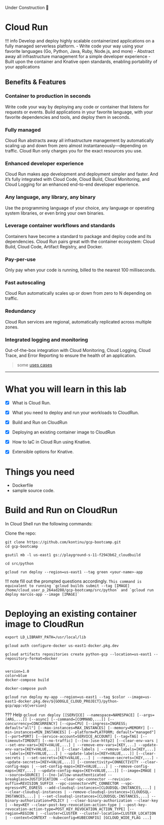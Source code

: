 Under Construction 🚧

<!-- # should it be Cloud Run instead?

https://cloud.google.com/run/docs/quickstarts/build-and-deploy/python

https://medium.com/the-node-js-collection/time-to-hello-world-part3-gke-9ca38e55eb6d
https://medium.com/google-cloud/knative-to-cloud-run-f0ed1617e256
-->

# Cloud Run

!!! info
    Develop and deploy highly scalable containerized applications on a fully managed serverless platform.
    - Write code your way using your favorite languages (Go, Python, Java, Ruby, Node.js, and more)
    - Abstract away all infrastructure management for a simple developer experience
    - Built upon the container and Knative open standards, enabling  portability of your applications


## Benefits & Features

### Container to production in seconds
Write code your way by deploying any code or container that listens for requests or events. Build applications in your favorite language, with your favorite dependencies and tools, and deploy them in seconds.

### Fully managed
Cloud Run abstracts away all infrastructure management by automatically scaling up and down from zero almost instantaneously—depending on traffic. Cloud Run only charges you for the exact resources you use.

### Enhanced developer experience
Cloud Run makes app development and deployment simpler and faster. And it’s fully integrated with Cloud Code, Cloud Build, Cloud Monitoring, and Cloud Logging for an enhanced end-to-end developer experience.

### Any language, any library, any binary
Use the programming language of your choice, any language or operating system libraries, or even bring your own binaries.

### Leverage container workflows and standards
Containers have become a standard to package and deploy code and its dependencies. Cloud Run pairs great with the container ecosystem: Cloud Build, Cloud Code, Artifact Registry, and Docker.

### Pay‐per‐use
Only pay when your code is running, billed to the nearest 100 milliseconds.

### Fast autoscaling

Cloud Run automatically scales up or down from zero to N depending on traffic.

### Redundancy

Cloud Run services are regional, automatically replicated across multiple zones.

### Integrated logging and monitoring
Out-of-the-box integration with Cloud Monitoring, Cloud Logging, Cloud Trace, and Error Reporting to ensure the health of an application.

> some [uses cases](https://cloud.google.com/run#section-6)

---

# What you will learn in this lab

- [x] What is Cloud Run.
- [x] What you need to deploy and run your workloads to CloudRun.
- [x] Build and Run on CloudRun
- [x] Deploying an existing container image to CloudRun
- [x] How to IaC in Cloud Run using Knative.
- [x] Extensible options for Knative.



# Things you need

- Dockerfile
- sample source code.


# Build and Run on CloudRun

In Cloud Shell run the following commands:

Clone the repo:
```
git clone https://github.com/kontinu/gcp-bootcamp.git
cd gcp-bootcamp
```

```
gsutil mb -l us-east1 gs://playground-s-11-f2943b62_cloudbuild

cd src/python

gcloud run deploy --region=us-east1 --tag green <your-name>-app
```

!!! note
    fill out the prompted questions accordingly.
    ```
    This command is equivalent to running `gcloud builds submit --tag [IMAGE] /home/cloud_user_p_264ad208/gcp-bootcamp/src/python` and `gcloud run deploy marcos-app --image [IMAGE]`
    ```


# Deploying an existing container image to CloudRun



```
export LD_LIBRARY_PATH=/usr/local/lib

gcloud auth configure-docker us-east1-docker.pkg.dev

gcloud artifacts repositories create python-gcp --location=us-east1 --repository-format=docker


version=1.0
color=blue
docker-compose build

docker-compose push

gcloud run deploy my-app --region=us-east1 --tag $color --image=us-east1-docker.pkg.dev/${GOOGLE_CLOUD_PROJECT}/python-gcp/app:v${version}
```




??? Help
    ```
    gcloud run deploy [[SERVICE] --namespace=NAMESPACE] [--args=[ARG,...]]
            [--async] [--command=[COMMAND,...]] [--concurrency=CONCURRENCY]
            [--cpu=CPU] [--ingress=INGRESS; default="all"]
            [--max-instances=MAX_INSTANCES] [--memory=MEMORY]
            [--min-instances=MIN_INSTANCES]
            [--platform=PLATFORM; default="managed"] [--port=PORT]
            [--service-account=SERVICE_ACCOUNT] [--tag=TAG] [--timeout=TIMEOUT]
            [--no-traffic] [--[no-]use-http2]
            [--clear-env-vars | --set-env-vars=[KEY=VALUE,...]
            | --remove-env-vars=[KEY,...] --update-env-vars=[KEY=VALUE,...]]
            [--clear-labels | --remove-labels=[KEY,...] --labels=[KEY=VALUE,...]
            | --update-labels=[KEY=VALUE,...]]
            [--clear-secrets | --set-secrets=[KEY=VALUE,...]
            | --remove-secrets=[KEY,...] --update-secrets=[KEY=VALUE,...]]
            [--connectivity=CONNECTIVITY --clear-config-maps
            | --set-config-maps=[KEY=VALUE,...] | --remove-config-maps=[KEY,...]
            --update-config-maps=[KEY=VALUE,...]]
            [--image=IMAGE | --source=SOURCE]
            [--[no-]allow-unauthenticated --breakglass=JUSTIFICATION
            --clear-vpc-connector --revision-suffix=REVISION_SUFFIX
            --vpc-connector=VPC_CONNECTOR --vpc-egress=VPC_EGRESS
            --add-cloudsql-instances=[CLOUDSQL-INSTANCES,...]
            | --clear-cloudsql-instances
            | --remove-cloudsql-instances=[CLOUDSQL-INSTANCES,...]
            | --set-cloudsql-instances=[CLOUDSQL-INSTANCES,...]
            --binary-authorization=POLICY
            | --clear-binary-authorization --clear-key
            | --key=KEY --clear-post-key-revocation-action-type
            | --post-key-revocation-action-type=POST_KEY_REVOCATION_ACTION_TYPE]
            [--region=REGION
            | --cluster=CLUSTER --cluster-location=CLUSTER_LOCATION
            | --context=CONTEXT --kubeconfig=KUBECONFIG] [GCLOUD_WIDE_FLAG ...]
    ```
